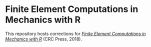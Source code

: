 # Finite Element Computations in Mechanics with R
This repository hosts corrections for [*Finite Element Computations in Mechanics with R*](https://www.crcpress.com/Finite-Element-Computations-in-Mechanics-with-R-A-Problem-Centered-Programming/Mustapha/p/book/9781138501621) (CRC Press, 2018).
